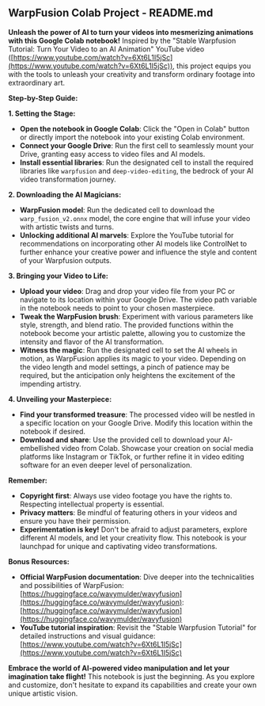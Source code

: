 ## WarpFusion Colab Project - README.md

**Unleash the power of AI to turn your videos into mesmerizing animations with this Google Colab notebook!** Inspired by the "Stable Warpfusion Tutorial: Turn Your Video to an AI Animation" YouTube video ([https://www.youtube.com/watch?v=6Xt6L1I5jSc](https://www.youtube.com/watch?v=6Xt6L1I5jSc)), this project equips you with the tools to unleash your creativity and transform ordinary footage into extraordinary art.

**Step-by-Step Guide:**

**1. Setting the Stage:**

* **Open the notebook in Google Colab**: Click the "Open in Colab" button or directly import the notebook into your existing Colab environment.
* **Connect your Google Drive**: Run the first cell to seamlessly mount your Drive, granting easy access to video files and AI models.
* **Install essential libraries**: Run the designated cell to install the required libraries like `warpfusion` and `deep-video-editing`, the bedrock of your AI video transformation journey.

**2. Downloading the AI Magicians:**

* **WarpFusion model**: Run the dedicated cell to download the `warp_fusion_v2.onnx` model, the core engine that will infuse your video with artistic twists and turns.
* **Unlocking additional AI marvels**: Explore the YouTube tutorial for recommendations on incorporating other AI models like ControlNet to further enhance your creative power and influence the style and content of your Warpfusion outputs.

**3. Bringing your Video to Life:**

* **Upload your video**: Drag and drop your video file from your PC or navigate to its location within your Google Drive. The video path variable in the notebook needs to point to your chosen masterpiece.
* **Tweak the WarpFusion brush**: Experiment with various parameters like style, strength, and blend ratio. The provided functions within the notebook become your artistic palette, allowing you to customize the intensity and flavor of the AI transformation.
* **Witness the magic**: Run the designated cell to set the AI wheels in motion, as WarpFusion applies its magic to your video. Depending on the video length and model settings, a pinch of patience may be required, but the anticipation only heightens the excitement of the impending artistry.

**4. Unveiling your Masterpiece:**

* **Find your transformed treasure**: The processed video will be nestled in a specific location on your Google Drive. Modify this location within the notebook if desired.
* **Download and share**: Use the provided cell to download your AI-embellished video from Colab. Showcase your creation on social media platforms like Instagram or TikTok, or further refine it in video editing software for an even deeper level of personalization.

**Remember:**

* **Copyright first**: Always use video footage you have the rights to. Respecting intellectual property is essential.
* **Privacy matters**: Be mindful of featuring others in your videos and ensure you have their permission.
* **Experimentation is key!** Don't be afraid to adjust parameters, explore different AI models, and let your creativity flow. This notebook is your launchpad for unique and captivating video transformations.

**Bonus Resources:**

* **Official WarpFusion documentation**: Dive deeper into the technicalities and possibilities of WarpFusion: [https://huggingface.co/wavymulder/wavyfusion](https://huggingface.co/wavymulder/wavyfusion): [https://huggingface.co/wavymulder/wavyfusion](https://huggingface.co/wavymulder/wavyfusion)
* **YouTube tutorial inspiration**: Revisit the "Stable Warpfusion Tutorial" for detailed instructions and visual guidance: [https://www.youtube.com/watch?v=6Xt6L1I5jSc](https://www.youtube.com/watch?v=6Xt6L1I5jSc)

**Embrace the world of AI-powered video manipulation and let your imagination take flight!** This notebook is just the beginning. As you explore and customize, don't hesitate to expand its capabilities and create your own unique artistic vision.

